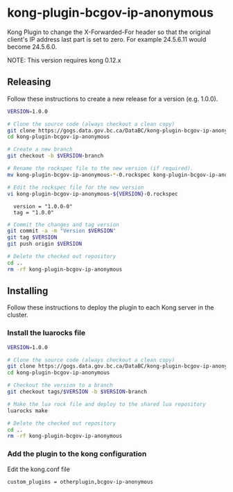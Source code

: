 # kong-plugin-bcgov-ip-anonymous

Kong Plugin to change the X-Forwarded-For header so that the original client's IP address
last part is set to zero. For example 24.5.6.11 would become 24.5.6.0.  

NOTE: This version requires kong 0.12.x

## Releasing
Follow these instructions to create a new release for a version (e.g. 1.0.0).

```bash
VERSION=1.0.0

# Clone the source code (always checkout a clean copy)
git clone https://gogs.data.gov.bc.ca/DataBC/kong-plugin-bcgov-ip-anonymous
cd kong-plugin-bcgov-ip-anonymous

# Create a new branch
git checkout -b $VERSION-branch

# Rename the rockspec file to the new version (if required).
mv kong-plugin-bcgov-ip-anonymous-*-0.rockspec kong-plugin-bcgov-ip-anonymous-${VERSION}-0.rockspec

# Edit the rockspec file for the new version
vi kong-plugin-bcgov-ip-anonymous-${VERSION}-0.rockspec
```

```
  version = "1.0.0-0"
  tag = "1.0.0"
```

```bash
# Commit the changes and tag version
git commit -a -m "Version $VERSION"
git tag $VERSION
git push origin $VERSION

# Delete the checked out repository
cd ..
rm -rf kong-plugin-bcgov-ip-anonymous
```

## Installing

Follow these instructions to deploy the plugin to each Kong server in the cluster.

### Install the luarocks file

```bash
VERSION=1.0.0

# Clone the source code (always checkout a clean copy)
git clone https://gogs.data.gov.bc.ca/DataBC/kong-plugin-bcgov-ip-anonymous
cd kong-plugin-bcgov-ip-anonymous

# Checkout the version to a branch
git checkout tags/$VERSION -b $VERSION-branch

# Make the lua rock file and deploy to the shared lua repository
luarocks make

# Delete the checked out repository
cd ..
rm -rf kong-plugin-bcgov-ip-anonymous
```

### Add the plugin to the kong configuration

Edit the kong.conf file 

```
custom_plugins = otherplugin,bcgov-ip-anonymous
```
